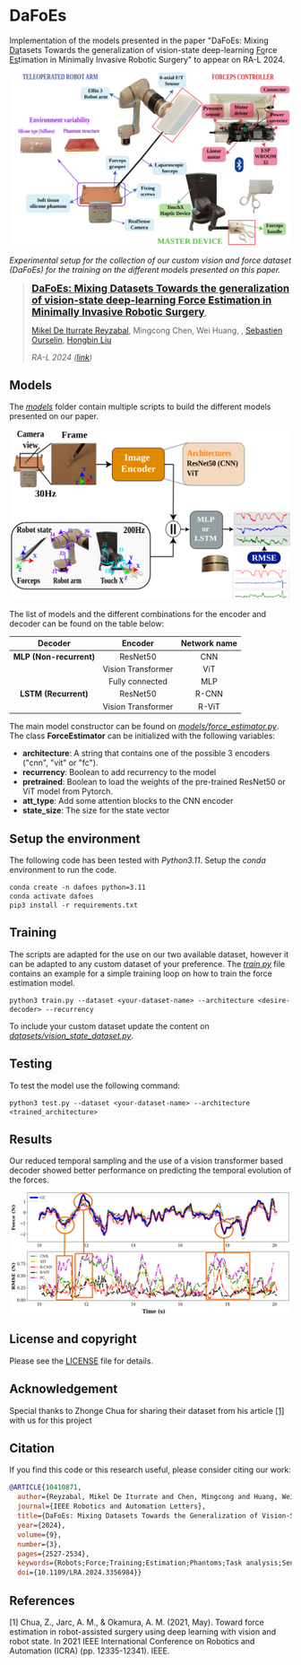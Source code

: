 # DaFoEs

Implementation of the models presented in the paper "DaFoEs: Mixing <u>Da</u>tasets Towards the generalization of vision-state deep-learning <u>Fo</u>rce <u>Es</u>timation in Minimally Invasive Robotic Surgery" to appear on RA-L 2024.

![imgs](imgs/Experimental_setup-1.png)

*Experimental setup for the collection of our custom vision and force dataset (DaFoEs) for the training on the different models presented on this paper.*

><font size = 4>[**DaFoEs: Mixing <u>Da</u>tasets Towards the generalization of vision-state deep-learning <u>Fo</u>rce <u>Es</u>timation in Minimally Invasive Robotic Surgery**]()</font>,
>
>[Mikel De Iturrate Reyzabal](https://kclpure.kcl.ac.uk/portal/en/persons/mikel-de-iturrate-reyzabal(54d8acc4-29b6-4ea6-855c-3d25077e13f4).html), Mingcong Chen, Wei Huang, , [Sebastien Ourselin](https://www.kcl.ac.uk/people/sebastien-ourselin), [Hongbin Liu](http://kclhammerlab.com/people/hongbin-liu/)
>
>*RA-L 2024 ([link](https://ieeexplore.ieee.org/abstract/document/10410871))*

## Models

The [*models*](models) folder contain multiple scripts to build the different models presented on our paper.

![Graphical representation of the different models presented on the paper](imgs/Models.png)

The list of models and the different combinations for the encoder and decoder can be found on the table below:

|       **Decoder**       |     **Encoder**    | **Network name** |
|:-----------------------:|:------------------:|:----------------:|
| **MLP (Non-recurrent)** |      ResNet50      |        CNN       |
|                         | Vision Transformer |        ViT       |
|                         |   Fully connected  |        MLP       |
|   **LSTM (Recurrent)**  |      ResNet50      |       R-CNN      |
|                         | Vision Transformer |       R-ViT      |


The main model constructor can be found on [*models/force_estimator.py*](models/force_estimator.py). The class **ForceEstimator** can be initialized with the following variables:

* **architecture**: A string that contains one of the possible 3 encoders ("cnn", "vit" or "fc").
* **recurrency**: Boolean to add recurrency to the model
* **pretrained**: Boolean to load the weights of the pre-trained ResNet50 or ViT model from Pytorch.
* **att_type**: Add some attention blocks to the CNN encoder
* **state_size**: The size for the state vector

## Setup the environment

The following code has been tested with *Python3.11*. Setup the *conda* environment to run the code.

```shell
conda create -n dafoes python=3.11
conda activate dafoes
pip3 install -r requirements.txt
```

## Training

The scripts are adapted for the use on our two available dataset, however it can be adapted to any custom dataset of your preference. The [*train.py*](train.py) file contains an example for a simple training loop on how to train the force estimation model.

```python3
python3 train.py --dataset <your-dataset-name> --architecture <desire-decoder> --recurrency
```

To include your custom dataset update the content on [*datasets/vision_state_dataset.py*](datasets/vision_state_dataset.py).


## Testing

To test the model use the following command:

```python3
python3 test.py --dataset <your-dataset-name> --architecture <trained_architecture> 
```

## Results

Our reduced temporal sampling and the use of a vision transformer based decoder showed better performance on predicting the temporal evolution of the forces.

![Temporal evolution of the forces for the different architectures analysed on the paper](imgs/force_evolution-1.png)


## License and copyright

Please see the [LICENSE](LICENSE) file for details.

## Acknowledgement

Special thanks to Zhonge Chua for sharing their dataset from his article [[1]](#1) with us for this project

## Citation

If you find this code or this research useful, please consider citing our work:

```bibtex
@ARTICLE{10410871,
  author={Reyzabal, Mikel De Iturrate and Chen, Mingcong and Huang, Wei and Ourselin, Sebastien and Liu, Hongbin},
  journal={IEEE Robotics and Automation Letters}, 
  title={DaFoEs: Mixing Datasets Towards the Generalization of Vision-State Deep-Learning Force Estimation in Minimally Invasive Robotic Surgery}, 
  year={2024},
  volume={9},
  number={3},
  pages={2527-2534},
  keywords={Robots;Force;Training;Estimation;Phantoms;Task analysis;Sensors;Deep learning in grasping and manipulation;surgical robotics: Laparoscopy;computer vision for medical robotics},
  doi={10.1109/LRA.2024.3356984}}
```

## References

<a id="1">[1]</a>
Chua, Z., Jarc, A. M., & Okamura, A. M. (2021, May). Toward force estimation in robot-assisted surgery using deep learning with vision and robot state. In 2021 IEEE International Conference on Robotics and Automation (ICRA) (pp. 12335-12341). IEEE.

